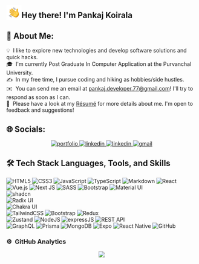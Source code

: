 <img alt="Night Coding" src="./assets/Hand%20Wave.gif" width='40' align="left"/><h2>Hey there! I'm Pankaj Koirala</h2>

## 💫 About Me:


💡 &nbsp;I like to explore new technologies and develop software solutions and quick hacks.\
🎓 &nbsp;I'm currently Post Graduate In Computer Application at the Purvanchal University.\
✍️ &nbsp;In my free time, I pursue coding and hiking as hobbies/side hustles.\
✉️ &nbsp;You can send me an email at pankaj.developer.77@gmail.com! I'll try to respond as soon as I can.\
📄 &nbsp;Please have a look at my [Résumé](https://www.pankajkoirala.com.np) for more details about me. I'm open to feedback and suggestions!

## 🌐 Socials:

<div align="center">
<a href="https://pankajkoirala.com.np/">
<img src="https://img.shields.io/badge/check%20out%20my%20Portfolio-042549?style=for-the-badge&logo=moleculer&logoColor=white" alt="portfolio" />
</a>
<a href="https://www.linkedin.com/in/pankaj-koirala-a92561201/">
<img src="https://img.shields.io/badge/visit%20my%20Linkedin-0A66C2?style=for-the-badge&logo=linkedin&logoColor=white" alt="linkedin" />
</a>
<a href="https://www.linkedin.com/in/pankaj-koirala-a92561201/">
<img src="https://img.shields.io/badge/visit%20my%20Github-0A66C2?style=for-the-badge&logo=github&logoColor=orange" alt="linkedin" />
</a>
<a href="mailto:pankaj.developer.77@gmail.com">
<img src="https://img.shields.io/badge/email%20me-EA4335?style=for-the-badge&logo=gmail&logoColor=white" alt="gmail" />
</a>
</div>

## 🛠  Tech Stack Languages, Tools, and Skills

![HTML5](https://img.shields.io/badge/html5-%23E34F26.svg?style=for-the-badge&logo=html5&logoColor=white)
![CSS3](https://img.shields.io/badge/css3-%231572B6.svg?style=for-the-badge&logo=css3&logoColor=white)
![JavaScript](https://img.shields.io/badge/javascript-%23323330.svg?style=for-the-badge&logo=javascript&logoColor=%23F7DF1E)
![TypeScript](https://img.shields.io/badge/typescript-%23007ACC.svg?style=for-the-badge&logo=typescript&logoColor=white)
![Markdown](https://img.shields.io/badge/markdown-%23000000.svg?style=for-the-badge&logo=markdown&logoColor=white)
![React](https://img.shields.io/badge/react-%2320232a.svg?style=for-the-badge&logo=react&logoColor=%2361DAFB)
![Vue.js](https://img.shields.io/badge/vuejs-%2335495e.svg?style=for-the-badge&logo=vuedotjs&logoColor=%234FC08D)
![Next JS](https://img.shields.io/badge/Next-black?style=for-the-badge&logo=next.js&logoColor=white)
![SASS](https://img.shields.io/badge/SASS-hotpink.svg?style=for-the-badge&logo=SASS&logoColor=white)
![Bootstrap](https://img.shields.io/badge/bootstrap-%238511FA.svg?style=for-the-badge&logo=bootstrap&logoColor=white)
![Material UI](https://img.shields.io/badge/material%20ui-%230081CB.svg?style=for-the-badge&logo=mui&logoColor=white)  
![shadcn](https://img.shields.io/badge/shadcn-%23636DF6.svg?style=for-the-badge&logo=shadcn&logoColor=white)  
![Radix UI](https://img.shields.io/badge/radix%20ui-%23000000.svg?style=for-the-badge&logo=radix-ui&logoColor=white)  
![Chakra UI](https://img.shields.io/badge/chakra%20ui-%23319795.svg?style=for-the-badge&logo=chakraui&logoColor=white)  
![TailwindCSS](https://img.shields.io/badge/Tailwind_CSS-38B2AC?style=for-the-badge&logo=tailwind-css&logoColor=white)
![Bootstrap](https://img.shields.io/badge/Bootstrap-563D7C?style=for-the-badge&logo=bootstrap&logoColor=white)
![Redux](https://img.shields.io/badge/redux-%23764ABC.svg?style=for-the-badge&logo=redux&logoColor=white)  
![Zustand](https://img.shields.io/badge/zustand-%23000000.svg?style=for-the-badge&logo=zustand&logoColor=white)
![NodeJS](https://img.shields.io/badge/node.js-6DA55F?style=for-the-badge&logo=node.js&logoColor=white)
![expressJS](https://img.shields.io/badge/Express.js-404D59?style=for-the-badge)
![REST API](https://img.shields.io/badge/REST-API-%23000000.svg?style=for-the-badge&logo=rest&logoColor=white)  
![GraphQL](https://img.shields.io/badge/GraphQL-E10098.svg?style=for-the-badge&logo=graphql&logoColor=white)
![Prisma](https://img.shields.io/badge/Prisma-3982CE?style=for-the-badge&logo=Prisma&logoColor=white)
![MongoDB](https://img.shields.io/badge/MongoDB-4EA94B?style=for-the-badge&logo=mongodb&logoColor=white)
![Expo](https://img.shields.io/badge/expo-1C1E24?style=for-the-badge&logo=expo&logoColor=#D04A37)
![React Native](https://img.shields.io/badge/react_native-%2320232a.svg?style=for-the-badge&logo=react&logoColor=%2361DAFB)
![GitHub](https://img.shields.io/badge/github-%23121011.svg?style=for-the-badge&logo=github&logoColor=white)

</div>

### ⚙️ &nbsp;GitHub Analytics

<p align="center">
<a href="https://github.com/pankajkoirala">
  <img height="180em" src="https://github-readme-stats-eight-theta.vercel.app/api/top-langs/?username=pankajkoirala&layout=compact&langs_count=8&theme=algolia"/>
</a>
</p>
